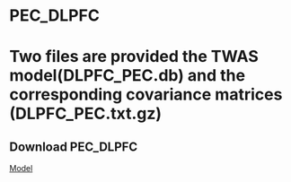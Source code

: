 # PEC_DLPFC

# Two files are provided the TWAS model(DLPFC_PEC.db) and the corresponding covariance matrices (DLPFC_PEC.txt.gz)

## Download PEC_DLPFC
[Model](https://www.dropbox.com/scl/fo/x730fyn359il2lcuh6xid/h?rlkey=ubg3pcn3t8mwtexmd5wjhj6tl&dl=0)



